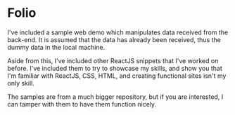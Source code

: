 # Folio
I've included a sample web demo which manipulates data received from the back-end. It is assumed that the data has already been received, thus the dummy data in the local machine. 

Aside from this, I've included other ReactJS snippets that I've worked on before. I've included them to try to showcase my skills, and show you that I'm familiar with ReactJS, CSS, HTML, and creating functional sites isn't my only skill.

The samples are from a much bigger repository, but if you are interested, I can tamper with them to have them function nicely.
